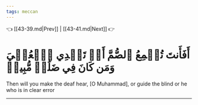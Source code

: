 ```yaml
---
tags: meccan
---
```


👈 [[43-39.md|Prev]] | [[43-41.md|Next]] 👉

# أَفَأَنتَ تُسۡمِعُ ٱلصُّمَّ أَوۡ تَهۡدِي ٱلۡعُمۡيَ وَمَن كَانَ فِي ضَلَٰلٖ مُّبِينٖ

Then will you make the deaf hear, [O Muhammad], or guide the blind or he who is in clear error

---

